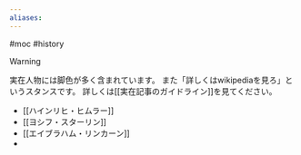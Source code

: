 ```yaml
---
aliases:
---
```

#moc #history 
>[!warning]
実在人物には脚色が多く含まれています。
また「詳しくはwikipediaを見ろ」というスタンスです。
詳しくは[[実在記事のガイドライン]]を見てください。

- [[ハインリヒ・ヒムラー]]
- [[ヨシフ・スターリン]]
- [[エイブラハム・リンカーン]]
- 

